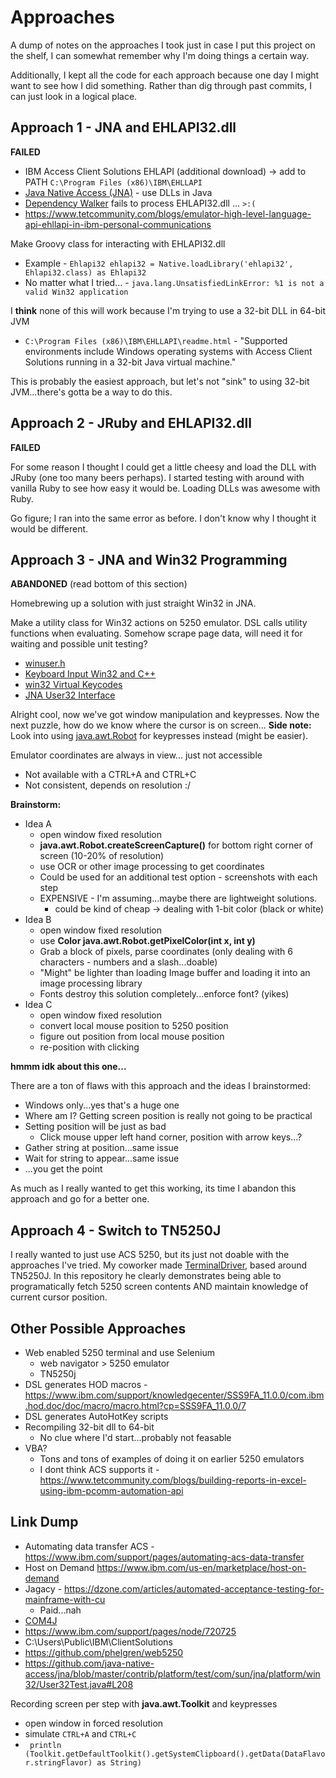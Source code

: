 # Approaches

A dump of notes on the approaches I took just in case I put this project on the shelf, I can somewhat remember why I'm doing things a certain way.

Additionally, I kept all the code for each approach because one day I might want to see how I did something.
Rather than dig through past commits, I can just look in a logical place.



## Approach 1 - JNA and EHLAPI32.dll
**FAILED**

* IBM Access Client Solutions EHLAPI (additional download) -> add to PATH ```C:\Program Files (x86)\IBM\EHLLAPI```
* [Java Native Access (JNA)](https://github.com/java-native-access/jna) - use DLLs in Java
* [Dependency Walker](http://www.dependencywalker.com/) fails to process EHLAPI32.dll ... ```>:(```
* https://www.tetcommunity.com/blogs/emulator-high-level-language-api-ehllapi-in-ibm-personal-communications


Make Groovy class for interacting with EHLAPI32.dll 
* Example - ```Ehlapi32 ehlapi32 = Native.loadLibrary('ehlapi32', Ehlapi32.class) as Ehlapi32```
* No matter what I tried... - ```java.lang.UnsatisfiedLinkError: %1 is not a valid Win32 application```


I **think** none of this will work because I'm trying to use a 32-bit DLL in 64-bit JVM
  * ```C:\Program Files (x86)\IBM\EHLLAPI\readme.html``` - "Supported environments include Windows operating systems with Access Client Solutions running in a 32-bit Java virtual machine."

This is probably the easiest approach, but let's not "sink" to using 32-bit JVM...there's gotta be a way to do this.



## Approach 2 - JRuby and EHLAPI32.dll
**FAILED**

For some reason I thought I could get a little cheesy and load the DLL with JRuby (one too many beers perhaps).
I started testing with around with vanilla Ruby to see how easy it would be. Loading DLLs was awesome with Ruby.

Go figure; I ran into the same error as before. I don't know why I thought it would be different.



## Approach 3 - JNA and Win32 Programming
**ABANDONED** (read bottom of this section)

Homebrewing up a solution with just straight Win32 in JNA.

Make a utility class for Win32 actions on 5250 emulator.
DSL calls utility functions when evaluating.
Somehow scrape page data, will need it for waiting and possible unit testing?

* [winuser.h](https://docs.microsoft.com/en-us/windows/win32/api/winuser/)
* [Keyboard Input Win32 and C++](https://docs.microsoft.com/en-us/windows/win32/learnwin32/keyboard-input)
* [win32 Virtual Keycodes](https://docs.microsoft.com/en-us/windows/win32/inputdev/virtual-key-codes)
* [JNA User32 Interface](https://java-native-access.github.io/jna/4.2.0/com/sun/jna/platform/win32/User32.html)

Alright cool, now we've got window manipulation and keypresses.
Now the next puzzle, how do we know where the cursor is on screen...
**Side note:** Look into using [java.awt.Robot](https://docs.oracle.com/javase/7/docs/api/java/awt/Robot.html) for keypresses instead (might be easier).


Emulator coordinates are always in view... just not accessible
* Not available with a CTRL+A and CTRL+C
* Not consistent, depends on resolution :/


**Brainstorm:**
* Idea A
  * open window fixed resolution
  * **java.awt.Robot.createScreenCapture()** for bottom right corner of screen (10-20% of resolution) 
  * use OCR or other image processing to get coordinates
  * Could be used for an additional test option - screenshots with each step
  * EXPENSIVE - I'm assuming...maybe there are lightweight solutions.
    * could be kind of cheap -> dealing with 1-bit color (black or white)
* Idea B
  * open window fixed resolution
  * use **Color java.awt.Robot.getPixelColor(int x, int y)**
  * Grab a block of pixels, parse coordinates (only dealing with 6 characters - numbers and a slash...doable)
  * "Might" be lighter than loading Image buffer and loading it into an image processing library
  * Fonts destroy this solution completely...enforce font? (yikes)
* Idea C
  * open window fixed resolution
  * convert local mouse position to 5250 position
  * figure out position from local mouse position
  * re-position with clicking

**hmmm idk about this one...**


There are a ton of flaws with this approach and the ideas I brainstormed:
* Windows only...yes that's a huge one
* Where am I? Getting screen position is really not going to be practical
* Setting position will be just as bad
  * Click mouse upper left hand corner, position with arrow keys...?
* Gather string at position...same issue
* Wait for string to appear...same issue
* ...you get the point

As much as I really wanted to get this working, its time I abandon this approach and go for a better one.


## Approach 4 - Switch to TN5250J
I really wanted to just use ACS 5250, but its just not doable with the approaches I've tried.
My coworker made [TerminalDriver](https://github.com/terminaldriver/terminaldriver), based around TN5250J.
In this repository he clearly demonstrates being able to programatically fetch 5250 screen contents
AND maintain knowledge of current cursor position.


## Other Possible Approaches
* Web enabled 5250 terminal and use Selenium
  * web navigator > 5250 emulator
  * TN5250j
* DSL generates HOD macros - https://www.ibm.com/support/knowledgecenter/SSS9FA_11.0.0/com.ibm.hod.doc/doc/macro/macro.html?cp=SSS9FA_11.0.0/7
* DSL generates AutoHotKey scripts
* Recompiling 32-bit dll to 64-bit
  * No clue where I'd start...probably not feasable
* VBA?
  * Tons and tons of examples of doing it on earlier 5250 emulators 
  * I dont think ACS supports it - https://www.tetcommunity.com/blogs/building-reports-in-excel-using-ibm-pcomm-automation-api


## Link Dump
* Automating data transfer ACS - https://www.ibm.com/support/pages/automating-acs-data-transfer
* Host on Demand https://www.ibm.com/us-en/marketplace/host-on-demand
* Jagacy - https://dzone.com/articles/automated-acceptance-testing-for-mainframe-with-cu
  * Paid...nah
* [COM4J](https://github.com/kohsuke/com4j)
* https://www.ibm.com/support/pages/node/720725
* C:\Users\Public\IBM\ClientSolutions
* https://github.com/phelgren/web5250
* https://github.com/java-native-access/jna/blob/master/contrib/platform/test/com/sun/jna/platform/win32/User32Test.java#L208





Recording screen per step with **java.awt.Toolkit** and keypresses
* open window in forced resolution
* simulate ```CTRL+A``` and ```CTRL+C```
* ``` println (Toolkit.getDefaultToolkit().getSystemClipboard().getData(DataFlavor.stringFlavor) as String)```
